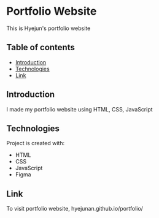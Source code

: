 # Portfolio Website
This is Hyejun's portfolio website

## Table of contents
* [Introduction](#introduction)
* [Technologies](#technologies)
* [Link](#link)

## Introduction
I made my portfolio website using HTML, CSS, JavaScript
	
## Technologies
Project is created with:
* HTML
* CSS
* JavaScript
* Figma
	
## Link
To visit portfolio website, hyejunan.github.io/portfolio/
